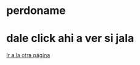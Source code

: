  # perdoname
<!DOCTYPE html>
<html lang="es">
<head>
    <meta charset="UTF-8">
    <title>es para ti</title>
</head>
<body>
    <h1>dale click ahi a ver si jala</h1>
    <a href="Perdoname.html">Ir a la otra página</a>
</body>
</html>
